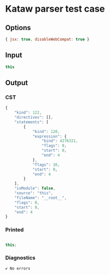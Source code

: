 # Kataw parser test case

## Options

`````js
{ jsx: true, disableWebCompat: true }
`````

## Input

`````js
this
`````

## Output

### CST

```javascript
{
    "kind": 122,
    "directives": [],
    "statements": [
        {
            "kind": 120,
            "expression": {
                "kind": 4276321,
                "flags": 0,
                "start": 0,
                "end": 4
            },
            "flags": 16,
            "start": 0,
            "end": 4
        }
    ],
    "isModule": false,
    "source": "this",
    "fileName": "__root__",
    "flags": 0,
    "start": 0,
    "end": 4
}
```

### Printed

```javascript

this;
```

### Diagnostics

```javascript
✔ No errors
```

